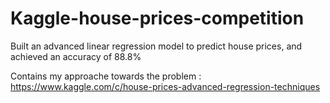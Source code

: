 # Kaggle-house-prices-competition
Built an advanced linear regression model to predict house prices, and achieved an accuracy of 88.8% 



Contains my approache towards the problem : https://www.kaggle.com/c/house-prices-advanced-regression-techniques
